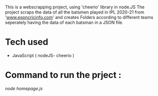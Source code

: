 This is a webscrapping project, using 'cheerio' library in node.JS
The project scraps the data of all the batsmen played in IPL 2020-21 from 'www.espncricinfo.com' and 
creates Folders according to different teams seperately having the data of each batsman in a JSON file.

# Tech used 
- JavaScript ( nodeJS- cheerio )

# Command to run the prject :
*node homepage.js*
